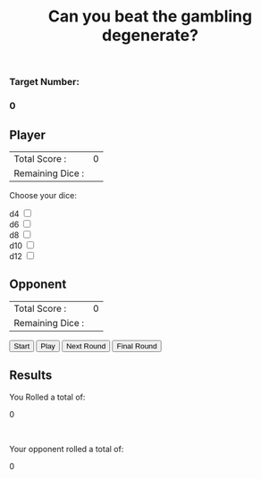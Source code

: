 <!DOCTYPE html>
<html>
    <head>
        <title>D20 Gambit</title>
        <meta charset="UTF-8">
        <script src="scripts/script.js" defer></script>
        <link href="resources/css/style.css" rel="stylesheet" type="text/css">
    </head>
    <body>
        <header>
            <h1>Can you beat the gambling degenerate?</h1>
        </header>
        <main>
            <div class="target">
                <h3>Target Number:</h3> <h3 id="targetNum">0</h3>
            </div>
            <div class="game">
                <section class="partcipant">
                    <h2>Player</h2>
                    <table>
                        <tr>
                            <td>Total Score :</td>
                            <td id="playerGameScore">0</td>
                        </tr>
                        <tr>
                            <td>Remaining Dice : </td>
                            <td id="playerRemainingDice"></td>
                        </tr>
                    </table>
                    <form id="playerInputs">
                        <p>Choose your dice:</p>
                        <div id="d4-box" class="dice">
                            <label for="d4">d4</label>
                            <input id="d4" name="playerdice" type="checkbox" value="4">
                       </div>
                       <div id="d6-box" class="dice">
                            <label for="d6">d6</label>
                            <input id="d6" name="playerdice" type="checkbox" value="6">
                        </div>
                        <div id="d8-box" class="dice">
                            <label for="d8">d8</label>
                            <input id="d8" name="playerdice" type="checkbox" value="8">
                        </div>
                        <div id="d10-box"class="dice">
                            <label for="d10">d10</label>
                            <input id="d10" name="playerdice" type="checkbox" value="10">
                        </div>
                        <div id="d12-box" class="dice">
                            <label for="d12">d12</label>
                            <input id="d12" name="playerdice" type="checkbox" value="12"> 
                        </div>
                    </form>
                </section>
                <section class="partcipant">
                    <h2>Opponent</h2>
                    <table>
                        <tr>
                            <td>Total Score :</td>
                            <td id="opponentGameScore">0</td>
                        </tr>
                        <tr>
                            <td>Remaining Dice : </td>
                            <td id="opponentRemainingDice"></td>
                        </tr>
                    </table>
                </section>
            </div>
            <section class="results">
                <button id="startGame">Start</button>
                <button id="playGame">Play</button>
                <button id="roundTwo">Next Round</button>
                <button id="roundThree">Final Round</button>
                <h2>Results</h2>
                <p>You Rolled a total of: </p><p id="plyrResult">0</p><br>
                <p>Your opponent rolled a total of: </p><p id="oppntResult">0</p><br>
                <h3 id="roundOutcome"></h3>
                <h1 id="finalOutcome"></h1>
            </section>
        </main>
    </body>
</html>